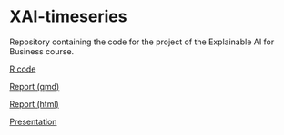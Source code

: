 
<!-- README.md is generated from README.Rmd. Please edit that file -->

# XAI-timeseries

Repository containing the code for the project of the Explainable AI for
Business course.

[R code](R/xai_ts.R)

[Report (qmd)](report/xai_ts_report.qmd)

[Report
(html)](https://marcozanotti.github.io/XAI-timeseries/report/xai_ts_report.html)

[Presentation](https://marcozanotti.github.io/XAI-timeseries/report/xai_ts_pres.pdf)

